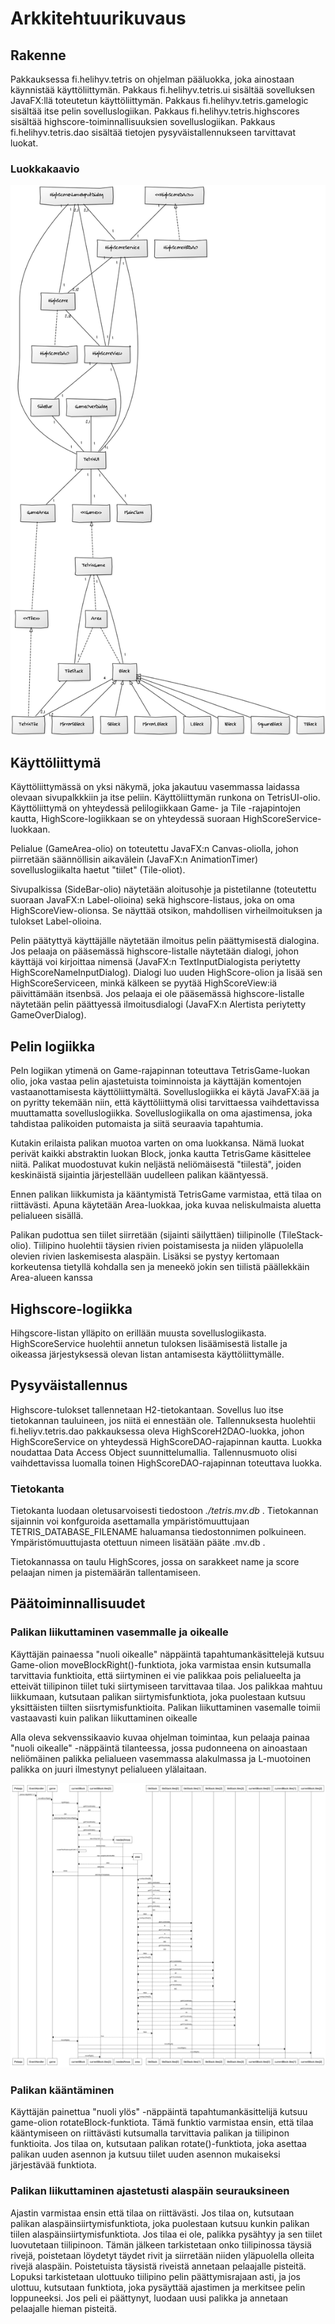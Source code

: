 # Arkkitehtuurikuvaus

## Rakenne

Pakkauksessa fi.helihyv.tetris on ohjelman pääluokka, joka ainostaan käynnistää käyttöliittymän. Pakkaus fi.helihyv.tetris.ui sisältää sovelluksen JavaFX:llä toteutetun käyttöliittymän. 
Pakkaus fi.helihyv.tetris.gamelogic sisältää itse pelin sovelluslogiikan. Pakkaus fi.helihyv.tetris.highscores sisältää highscore-toiminnallisuuksien sovelluslogiikan. Pakkaus fi.helihyv.tetris.dao sisältää tietojen pysyväistallennukseen tarvittavat luokat.

### Luokkakaavio

![Luokkakaavio](/dokumentaatio/luokkakaavio.png)

## Käyttöliittymä

Käyttöliittymässä on yksi näkymä, joka jakautuu vasemmassa laidassa olevaan sivupalkkkiin ja itse peliin. Käyttöliittymän runkona on TetrisUI-olio. Käyttöliittymä on yhteydessä pelilogiikkaan Game- ja Tile -rajapintojen kautta, HighScore-logiikkaan se on yhteydessä suoraan HighScoreService-luokkaan. 

Pelialue (GameArea-olio) on toteutettu JavaFX:n Canvas-oliolla, johon piirretään säännöllisin aikavälein (JavaFX:n AnimationTimer) sovelluslogiikalta haetut "tiilet" (Tile-oliot). 

Sivupalkissa (SideBar-olio) näytetään aloitusohje ja pistetilanne (toteutettu suoraan  JavaFX:n Label-olioina) sekä highscore-listaus, joka on oma HighScoreView-olionsa. Se näyttää otsikon, mahdollisen virheilmoituksen ja tulokset Label-olioina.

Pelin päätyttyä käyttäjälle näytetään ilmoitus pelin päättymisestä dialogina. Jos pelaaja on pääsemässä highscore-listalle näytetään dialogi, johon käyttäjä voi kirjoittaa nimensä (JavaFX:n TextInputDialogista periytetty HighScoreNameInputDialog). Dialogi luo uuden HighScore-olion ja lisää sen HighScoreServiceen, minkä kälkeen se pyytää HighScoreView:iä päivittämään itsenbsä. Jos pelaaja ei ole pääsemässä highscore-listalle näytetään pelin päättyessä ilmoitusdialogi (JavaFX:n Alertista periytetty GameOverDialog).

## Pelin logiikka

Peln logiikan ytimenä on Game-rajapinnan toteuttava TetrisGame-luokan olio, joka vastaa pelin ajastetuista toiminnoista ja käyttäjän komentojen vastaanottamisesta käyttöliittymältä. Sovelluslogiikka ei käytä JavaFX:ää ja on pyritty tekemään niin, että käyttöliittymä olisi tarvittaessa vaihdettavissa muuttamatta sovelluslogiikka. Sovelluslogiikalla on oma ajastimensa, joka tahdistaa palikoiden putomaista ja siitä seuraavia tapahtumia. 

Kutakin erilaista palikan muotoa varten on oma luokkansa. Nämä luokat perivät kaikki abstraktin luokan Block, jonka kautta TetrisGame käsittelee niitä. Palikat muodostuvat kukin neljästä neliömäisestä "tiilestä", joiden keskinäistä sijaintia järjestellään uudelleen palikan kääntyessä. 

Ennen palikan liikkumista ja kääntymistä TetrisGame varmistaa, että tilaa on riittävästi. Apuna käytetään Area-luokkaa, joka kuvaa neliskulmaista aluetta pelialueen sisällä. 

Palikan pudottua sen tiilet siirretään (sijainti säilyttäen) tiilipinolle (TileStack-olio). Tiilipino
huolehtii täysien rivien poistamisesta ja niiden yläpuolella olevien rivien laskemisesta alaspäin. Lisäksi se pystyy kertomaan korkeutensa tietyllä kohdalla sen ja meneekö jokin sen tiilistä päällekkäin Area-alueen kanssa 

## Highscore-logiikka

Hihgscore-listan ylläpito on erillään muusta sovelluslogiikasta. HighScoreService huolehtii annetun tuloksen lisäämisestä listalle ja oikeassa järjestyksessä olevan listan antamisesta käyttöliittymälle.

## Pysyväistallennus

Highscore-tulokset tallennetaan H2-tietokantaan. Sovellus luo itse tietokannan tauluineen, jos niitä ei ennestään ole. Tallennuksesta huolehtii fi.heliyv.tetris.dao pakkauksessa oleva HighScoreH2DAO-luokka, johon HighScoreService on yhteydessä HighScoreDAO-rajapinnan kautta. Luokka noudattaa Data Access Object suunnittelumallia. Tallennusmuoto olisi vaihdettavissa luomalla toinen HighScoreDAO-rajapinnan toteuttava luokka.

### Tietokanta

Tietokanta luodaan oletusarvoisesti tiedostoon _./tetris.mv.db_ . Tietokannan sijainnin voi konfguroida asettamalla ympäristömuuttujaan TETRIS_DATABASE_FILENAME haluamansa tiedostonnimen polkuineen. Ympäristömuuttujasta otettuun nimeen lisätään pääte .mv.db .

Tietokannassa on taulu HighScores, jossa on sarakkeet name ja score pelaajan nimen ja pistemäärän tallentamiseen. 

## Päätoiminnallisuudet

### Palikan liikuttaminen  vasemmalle ja oikealle

Käyttäjän painaessa "nuoli oikealle" näppäintä tapahtumankäsittelejä kutsuu Game-olion moveBlockRight()-funktiota, joka varmistaa ensin kutsumalla tarvittavia funktioita, että siirtyminen ei vie palikkaa pois pelialueelta ja etteivät tiilipinon tiilet tuki siirtymiseen tarvittavaa tilaa. Jos palikkaa mahtuu liikkumaan, kutsutaan palikan siirtymisfunktiota, joka puolestaan kutsuu yksittäisten tiilten siisrtymisfunktioita. Palikan liikuttaminen vasemalle toimii vastaavasti kuin palikan liikuttaminen oikealle

Alla oleva sekvenssikaavio kuvaa ohjelman toimintaa, kun pelaaja painaa "nuoli oikealle" -näppäintä tilanteessa, jossa pudonneena on ainoastaan neliömäinen palikka pelialueen vasemmassa alakulmassa ja L-muotoinen palikka on juuri ilmestynyt pelialueen ylälaitaan.

![Sekvenssikaavio](/dokumentaatio/sekvenssikaavio_nuoli_oikealle.png)

### Palikan kääntäminen

Käyttäjän painettua "nuoli ylös" -näppäintä tapahtumankäsittelijä kutsuu game-olion rotateBlock-funktiota. Tämä funktio varmistaa ensin, että tilaa kääntymiseen on riittävästi kutsumalla tarvittavia palikan ja tiilipinon funktioita. Jos tilaa on, kutsutaan palikan rotate()-funktiota, joka asettaa palikan uuden asennon ja kutsuu tiilet uuden asennon mukaiseksi järjestävää funktiota.  

### Palikan liikuttaminen ajastetusti alaspäin seurauksineen

Ajastin varmistaa ensin että tilaa on riittävästi. Jos tilaa on, kutsutaan palikan alaspäinsiirtymisfunktiota, joka puolestaan kutsuu kunkin palikan tiilen alaspäinsiirtymisfunktiota. Jos tilaa ei ole, palikka pysähtyy ja sen tiilet luovutetaan tiilipinoon. Tämän jälkeen tarkistetaan onko tiilipinossa täysiä rivejä, poistetaan löydetyt täydet rivit ja siirretään niiden yläpuolella olleita rivejä alaspäin. Poistetuista täysistä riveistä annetaan pelaajalle pisteitä. Lopuksi tarkistetaan ulottuuko tiilipino pelin päättymisrajaan asti, ja jos ulottuu, kutsutaan funktiota, joka pysäyttää ajastimen ja merkitsee pelin loppuneeksi. Jos peli ei päättynyt, luodaan uusi palikka ja annetaan pelaajalle hieman pisteitä.

